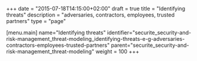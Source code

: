 +++
date = "2015-07-18T14:15:00+02:00"
draft = true
title = "Identifying threats"
description = "adversaries, contractors, employees, trusted partners"
type = "page"

[menu.main]
name="Identifying threats"
identifier="securite_security-and-risk-management_threat-modeling_identifying-threats-e-g-adversaries-contractors-employees-trusted-partners"
parent="securite_security-and-risk-management_threat-modeling"
weight = 100
+++